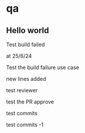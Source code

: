 # qa

Hello world
-----------

Test build failed

at 25/6/24

Test the build failure use case

new lines added

test reviewer

test the PR approve

test commits

test commits -1